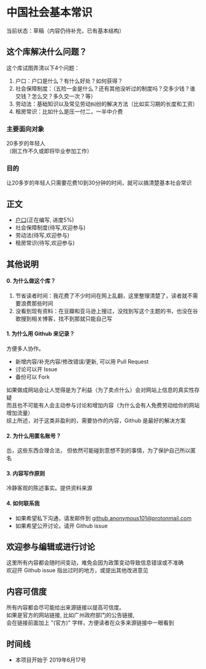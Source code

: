 # 中国社会基本常识
当前状态：草稿（内容仍待补充，已有基本结构）

## 这个库解决什么问题？
这个库试图弄清以下4个问题：
1. 户口：户口是什么？有什么好处？如何获得？
2. 社会保障制度：（五险一金是什么？还有其他没听过的制度吗？交多少钱？谁交钱？怎么交？多久交一次？等）
3. 劳动法：基础知识以及常见劳动纠纷的解决方法（比如实习期的长度和工资）
4. 租房常识：比如什么是压一付二，一半中介费

### 主要面向对象
20多岁的年轻人  
（刚工作不久或即将毕业参加工作）

### 目的
让20多岁的年轻人只需要花费10到30分钟的时间，就可以搞清楚基本社会常识

## 正文
* [户口](./1.Hukou/)(正在编写, 进度5%)
* 社会保障制度(待写,欢迎参与)
* 劳动法(待写,欢迎参与)
* 租房常识(待写,欢迎参与)

## 其他说明

#### 0. 为什么做这个库？
1. 节省读者时间：我花费了不少时间在网上乱翻，这里整理清楚了，读者就不需要浪费那些时间
2. 没看到现有资料：在豆瓣和亚马逊上搜过，没找到写这个主题的书，也没在谷歌搜到相关博客，找不到那就只能自己写

#### 1. 为什么用 Github 来记录？
方便多人协作。
* 新增内容/补充内容/修改错误/更新, 可以用 Pull Request
* 讨论可以开 Issue
* 备份可以 Fork

如果做成网站会让人觉得是为了利益（为了卖点什么）会对网站上信息的真实性存疑    
而且也不可能有人会主动参与讨论和增加内容（为什么会有人免费劳动给你的网站增加流量）    
综上所述，对于这类非盈利的，需要协作的内容，Github 是最好的解决方案

#### 2. 为什么用匿名账号？
怂，这些东西合理合法，
但依然可能碰到意想不到的事情，为了保护自己所以匿名

#### 3. 内容写作原则
冷静客观的陈述事实。提供资料来源

#### 4. 如何联系我
* 如果希望私下沟通，请发邮件到 github.anonymous101@protonmail.com
* 如果希望公开讨论，请开 Github issue

## 欢迎参与编辑或进行讨论
这里所有内容都会随时间变动，难免会因为政策变动导致信息错误或不准确       
欢迎开 Github issue 指出过时的地方，或提出其他改进意见      

## 内容可信度
所有内容都会尽可能给出来源链接以提高可信度。      
如果是官方的网站链接, 比如广州政府部门的公告链接,      
会在链接前面加上 "(官方)" 字样，方便读者在众多来源链接中一眼看到      

## 时间线
* 本项目开始于 2019年6月17号   